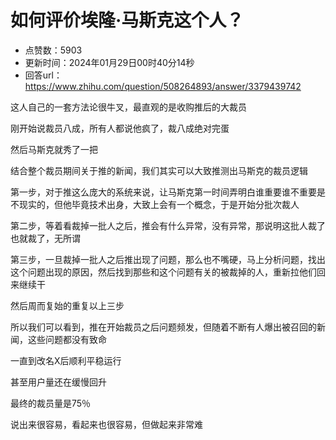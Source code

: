 # 如何评价埃隆·马斯克这个人？
- 点赞数：5903
- 更新时间：2024年01月29日00时40分14秒
- 回答url：https://www.zhihu.com/question/508264893/answer/3379439742
<body>
 <p data-pid="8uJPW_9S">这人自己的一套方法论很牛叉，最直观的是收购推后的大裁员</p>
 <p data-pid="V79vXVdJ">刚开始说裁员八成，所有人都说他疯了，裁八成绝对完蛋</p>
 <p data-pid="x_w9saTy">然后马斯克就秀了一把</p>
 <p data-pid="lQbfzi-c">结合整个裁员期间关于推的新闻，我们其实可以大致推测出马斯克的裁员逻辑</p>
 <p data-pid="Q3ZPpyEj">第一步，对于推这么庞大的系统来说，让马斯克第一时间弄明白谁重要谁不重要是不现实的，但他毕竟技术出身，大致上会有一个概念，于是开始分批次裁人</p>
 <p data-pid="V4KSfN9e">第二步，等着看裁掉一批人之后，推会有什么异常，没有异常，那说明这批人裁了也就裁了，无所谓</p>
 <p data-pid="T7Rt2txa">第三步，一旦裁掉一批人之后推出现了问题，那么也不嘴硬，马上分析问题，找出这个问题出现的原因，然后找到那些和这个问题有关的被裁掉的人，重新拉他们回来继续干</p>
 <p data-pid="NY1H3Bat">然后周而复始的重复以上三步</p>
 <p data-pid="Env0XpQp">所以我们可以看到，推在开始裁员之后问题频发，但随着不断有人爆出被召回的新闻，这些问题都没有致命</p>
 <p data-pid="1xtxY82l">一直到改名X后顺利平稳运行</p>
 <p data-pid="Pn_FBPmJ">甚至用户量还在缓慢回升</p>
 <p data-pid="Zp0J8BcV">最终的裁员量是75％</p>
 <p data-pid="FaV-IjZ8">说出来很容易，看起来也很容易，但做起来非常难</p>
</body>